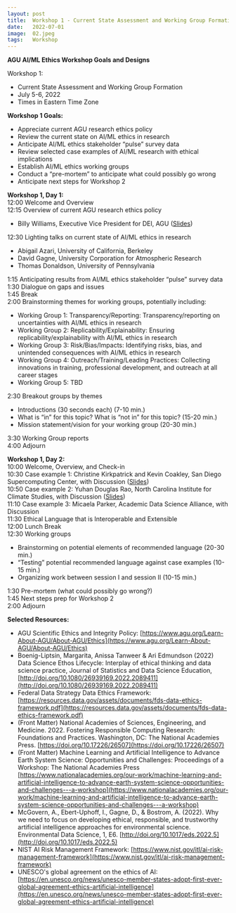 ```yaml
---
layout: post
title:  Workshop 1 - Current State Assessment and Working Group Formation
date:   2022-07-01
image:  02.jpeg
tags:   Workshop
---
```



**AGU AI/ML Ethics Workshop Goals and Designs**

Workshop 1:  
- Current State Assessment and Working Group Formation
- July 5-6, 2022
- Times in Eastern Time Zone

**Workshop 1 Goals:**
- Appreciate current AGU research ethics policy
- Review the current state on AI/ML ethics in research
- Anticipate AI/ML ethics stakeholder “pulse” survey data
- Review selected case examples of AI/ML research with ethical implications
- Establish AI/ML ethics working groups 
- Conduct a “pre-mortem” to anticipate what could possibly go wrong
- Anticipate next steps for Workshop 2

**Workshop 1, Day 1:**  
12:00	Welcome and Overview  
12:15	Overview of current AGU research ethics policy  
- Billy Williams, Executive Vice President for DEI, AGU ([Slides](https://github.com/AGU-Data/ethics-ai-ml/blob/master/files/BWilliams_AGU%20Ethics%20Overview_5Julyl2022.pdf))

12:30	Lighting talks on current state of AI/ML ethics in research  
- Abigail Azari, University of California, Berkeley
- David Gagne, University Corporation for Atmospheric Research
- Thomas Donaldson, University of Pennsylvania

1:15 Anticipating results from AI/ML ethics stakeholder “pulse” survey data  
1:30 Dialogue on gaps and issues  
1:45 Break  
2:00 Brainstorming themes for working groups, potentially including:    
- Working Group 1: Transparency/Reporting: Transparency/reporting on uncertainties with AI/ML ethics in research
- Working Group 2: Replicability/Explainability: Ensuring replicability/explainability with AI/ML ethics in research
- Working Group 3: Risk/Bias/Impacts: Identifying risks, bias, and unintended consequences with AI/ML ethics in research
- Working Group 4: Outreach/Training/Leading Practices: Collecting innovations in training, professional development, and outreach at all career stages
- Working Group 5: TBD

2:30	Breakout groups by themes  
- Introductions (30 seconds each) (7-10 min.)
- What is “in” for this topic? What is “not in” for this topic? (15-20 min.)
- Mission statement/vision for your working group (20-30 min.)

3:30	Working Group reports  
4:00 	Adjourn   

**Workshop 1, Day 2:**  
10:00	Welcome, Overview, and Check-in  
10:30	Case example 1: Christine Kirkpatrick and Kevin Coakley, San Diego Supercomputing Center, with Discussion ([Slides](https://docs.google.com/presentation/d/14WVtT5u2kx1VPFkby1IzU3Njkg4N6ypH7rCo85MZdcw/edit#slide=id.p))  
10:50	Case example 2: Yuhan Douglas Rao, North Carolina Institute for Climate Studies, with Discussion ([Slides](https://doi.org/10.5281/zenodo.6802998))  
11:10	Case example 3: Micaela Parker, Academic Data Science Alliance, with Discussion  
11:30	Ethical Language that is Interoperable and Extensible  
12:00	Lunch Break  
12:30 Working groups  
-	Brainstorming on potential elements of recommended language (20-30 min.)
-	“Testing” potential recommended language against case examples (10-15 min.)
-	Organizing work between session I and session II (10-15 min.)

1:30 Pre-mortem (what could possibly go wrong?)  
1:45 Next steps prep for Workshop 2  
2:00 Adjourn  

**Selected Resources:**
- AGU Scientific Ethics and Integrity Policy:  [https://www.agu.org/Learn-About-AGU/About-AGU/Ethics](https://www.agu.org/Learn-About-AGU/About-AGU/Ethics)
- Boenig-Liptsin, Margarita, Anissa Tanweer & Ari Edmundson (2022) Data Science Ethos Lifecycle: Interplay of ethical thinking and data science practice, Journal of Statistics and Data Science Education, [http://doi.org/10.1080/26939169.2022.2089411](http://doi.org/10.1080/26939169.2022.2089411)
- Federal Data Strategy Data Ethics Framework: [https://resources.data.gov/assets/documents/fds-data-ethics-framework.pdf](https://resources.data.gov/assets/documents/fds-data-ethics-framework.pdf)
- (Front Matter) National Academies of Sciences, Engineering, and Medicine. 2022. Fostering Responsible Computing Research: Foundations and Practices. Washington, DC: The National Academies Press. [https://doi.org/10.17226/26507](https://doi.org/10.17226/26507)
- (Front Matter) Machine Learning and Artificial Intelligence to Advance Earth System Science: Opportunities and Challenges: Proceedings of a Workshop: The National Academies Press [https://www.nationalacademies.org/our-work/machine-learning-and-artificial-intelligence-to-advance-earth-system-science-opportunities-and-challenges---a-workshop](https://www.nationalacademies.org/our-work/machine-learning-and-artificial-intelligence-to-advance-earth-system-science-opportunities-and-challenges---a-workshop)
- McGovern, A., Ebert-Uphoff, I., Gagne, D., & Bostrom, A. (2022). Why we need to focus on developing ethical, responsible, and trustworthy artificial intelligence approaches for environmental science. Environmental Data Science, 1, E6. [http://doi.org/10.1017/eds.2022.5](http://doi.org/10.1017/eds.2022.5)
- NIST AI Risk Management Framework: [https://www.nist.gov/itl/ai-risk-management-framework](https://www.nist.gov/itl/ai-risk-management-framework)
- UNESCO's global agreement on the ethics of AI: [https://en.unesco.org/news/unesco-member-states-adopt-first-ever-global-agreement-ethics-artificial-intelligence](https://en.unesco.org/news/unesco-member-states-adopt-first-ever-global-agreement-ethics-artificial-intelligence)

